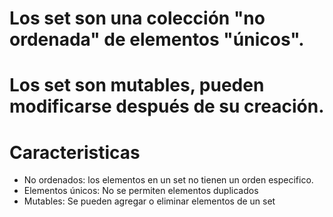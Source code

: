 # Los set son una colección "no ordenada" de elementos "únicos".
# Los set son mutables, pueden modificarse después de su creación.

# Caracteristicas
-  No ordenados: los elementos en un set no tienen un orden especifico.
-  Elementos únicos: No se permiten elementos duplicados
-  Mutables: Se pueden agregar o eliminar elementos de un set 